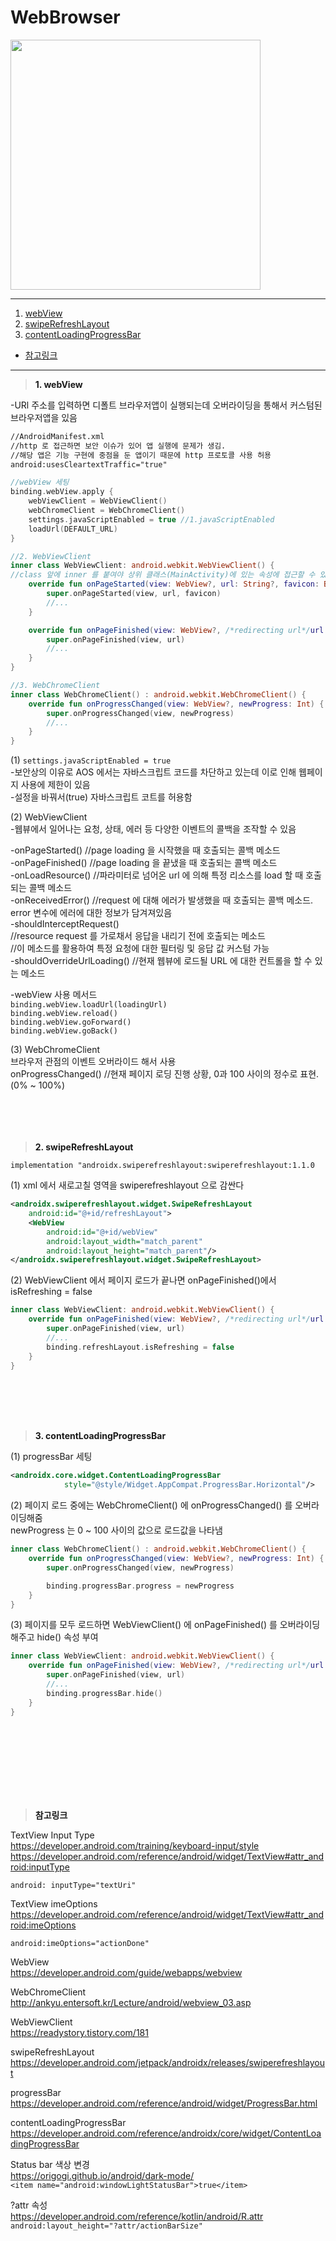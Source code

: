 # WebBrowser

<img src="이미지 주소" height="400"/>

---
1. <a href = "#content1">webView</a></br>
2. <a href = "#content2">swipeRefreshLayout</a></br>
3. <a href = "#content3">contentLoadingProgressBar</a></br>
* <a href = "#ref">참고링크</a>
---
><a id = "content1">**1. webView**</a></br>


-URl 주소를 입력하면 디폴트 브라우저앱이 실행되는데 오버라이딩을 통해서 커스텀된 브라우저앱을 있음</br>

```xml
//AndroidManifest.xml
//http 로 접근하면 보안 이슈가 있어 앱 실행에 문제가 생김.
//해당 앱은 기능 구현에 중점을 둔 앱이기 때문에 http 프로토콜 사용 허용
android:usesCleartextTraffic="true"
```

```kotlin
//webView 세팅
binding.webView.apply {
    webViewClient = WebViewClient()
    webChromeClient = WebChromeClient()
    settings.javaScriptEnabled = true //1.javaScriptEnabled
    loadUrl(DEFAULT_URL)
}

//2. WebViewClient
inner class WebViewClient: android.webkit.WebViewClient() {
//class 앞에 inner 를 붙여야 상위 클래스(MainActivity)에 있는 속성에 접근할 수 있음
    override fun onPageStarted(view: WebView?, url: String?, favicon: Bitmap?) {
        super.onPageStarted(view, url, favicon)
        //...
    }

    override fun onPageFinished(view: WebView?, /*redirecting url*/url: String?) {
        super.onPageFinished(view, url)
        //...
    }
}

//3. WebChromeClient
inner class WebChromeClient() : android.webkit.WebChromeClient() {
    override fun onProgressChanged(view: WebView?, newProgress: Int) {
        super.onProgressChanged(view, newProgress)
        //...
    }
}

```
(1) `settings.javaScriptEnabled = true`</br>
-보안상의 이유로 AOS 에서는 자바스크립트 코드를 차단하고 있는데 이로 인해 웹페이지 사용에 제한이 있음</br>
-설정을 바꿔서(true) 자바스크립트 코트를 허용함</br>


(2) WebViewClient</br>
-웹뷰에서 일어나는 요청, 상태, 에러 등 다양한 이벤트의 콜백을 조작할 수 있음</br>

-onPageStarted() //page loading 을 시작했을 때 호출되는 콜백 메소드</br>
-onPageFinished() //page loading 을 끝냈을 때 호출되는 콜백 메소드</br>
-onLoadResource() //파라미터로 넘어온 url 에 의해 특정 리소스를 load 할 때 호출되는 콜백 메소드</br>
-onReceivedError() //request 에 대해 에러가 발생했을 때 호출되는 콜백 메소드. error 변수에 에러에 대한 정보가 담겨져있음</br>
-shouldInterceptRequest()</br>
//resource request 를 가로채서 응답을 내리기 전에 호출되는 메소드</br>
//이 메소드를 활용하여 특정 요청에 대한 필터링 및 응답 값 커스텀 가능</br>
-shouldOverrideUrlLoading() //현재 웹뷰에 로드될 URL 에 대한 컨트롤을 할 수 있는 메소드</br>

-webView 사용 메서드</br>
`binding.webView.loadUrl(loadingUrl)`</br>
`binding.webView.reload()`</br>
`binding.webView.goForward()`</br>
`binding.webView.goBack()`</br>


(3) WebChromeClient</br>
브라우저 관점의 이벤트 오버라이드 해서 사용</br>
onProgressChanged() //현재 페이지 로딩 진행 상황, 0과 100 사이의 정수로 표현.(0% ~ 100%)</br>
<br></br>
<br></br>

><a id = "content2">**2. swipeRefreshLayout**</a></br>

`implementation "androidx.swiperefreshlayout:swiperefreshlayout:1.1.0`</br>

(1) xml 에서 새로고칠 영역을 swiperefreshlayout 으로 감싼다</br>
```xml
<androidx.swiperefreshlayout.widget.SwipeRefreshLayout
    android:id="@+id/refreshLayout">
    <WebView
        android:id="@+id/webView"
        android:layout_width="match_parent"
        android:layout_height="match_parent"/>
</androidx.swiperefreshlayout.widget.SwipeRefreshLayout>
```

(2) WebViewClient 에서 페이지 로드가 끝나면 onPageFinished()에서 isRefreshing = false</br>
```kotlin
inner class WebViewClient: android.webkit.WebViewClient() {
    override fun onPageFinished(view: WebView?, /*redirecting url*/url: String?) {
        super.onPageFinished(view, url)
        //...
        binding.refreshLayout.isRefreshing = false
    }
}
```
<br></br>
<br></br>

><a id = "content3">**3. contentLoadingProgressBar**</a></br>

(1) progressBar 세팅</br>
```xml
<androidx.core.widget.ContentLoadingProgressBar
            style="@style/Widget.AppCompat.ProgressBar.Horizontal"/>
```

(2) 페이지 로드 중에는 WebChromeClient() 에 onProgressChanged() 를 오버라이딩해줌</br>
newProgress 는 0 ~ 100 사이의 값으로 로드값을 나타냄</br>
```kotlin
inner class WebChromeClient() : android.webkit.WebChromeClient() {
    override fun onProgressChanged(view: WebView?, newProgress: Int) {
        super.onProgressChanged(view, newProgress)

        binding.progressBar.progress = newProgress
    }
}
```

(3) 페이지를 모두 로드하면 WebViewClient() 에  onPageFinished() 를 오버라이딩해주고 hide() 속성 부여</br>
```kotlin
inner class WebViewClient: android.webkit.WebViewClient() {
    override fun onPageFinished(view: WebView?, /*redirecting url*/url: String?) {
        super.onPageFinished(view, url)
        //...
        binding.progressBar.hide()
    }
}
```
<br></br>
<br></br>
----------
><a id = "ref">**참고링크**</a></br>

TextView Input Type</br>
https://developer.android.com/training/keyboard-input/style</br>
https://developer.android.com/reference/android/widget/TextView#attr_android:inputType

`android: inputType="textUri"`</br>

TextView imeOptions</br>
https://developer.android.com/reference/android/widget/TextView#attr_android:imeOptions</br>

`android:imeOptions="actionDone"`</br>

WebView</br>
https://developer.android.com/guide/webapps/webview</br>

WebChromeClient</br>
http://ankyu.entersoft.kr/Lecture/android/webview_03.asp</br>

WebViewClient</br>
https://readystory.tistory.com/181</br>

swipeRefreshLayout</br>
https://developer.android.com/jetpack/androidx/releases/swiperefreshlayout</br>

progressBar</br>
https://developer.android.com/reference/android/widget/ProgressBar.html</br>

contentLoadingProgressBar</br>
https://developer.android.com/reference/androidx/core/widget/ContentLoadingProgressBar</br>

Status bar 색상 변경</br>
https://origogi.github.io/android/dark-mode/</br>
`<item name="android:windowLightStatusBar">true</item>`</br>

?attr 속성</br>
https://developer.android.com/reference/kotlin/android/R.attr</br>
`android:layout_height="?attr/actionBarSize"`